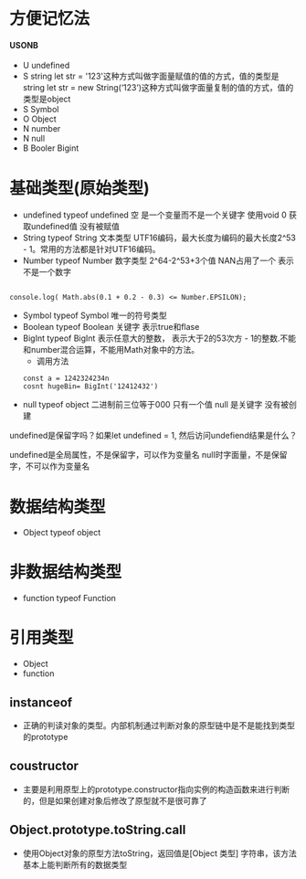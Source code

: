 # 方便记忆法

#### USONB

* U undefined
* S string
    let str = '123'这种方式叫做字面量赋值的值的方式，值的类型是string
    let str = new String(‘123’)这种方式叫做字面量复制的值的方式，值的类型是object
* S Symbol
* O Object
* N number 
* N null
* B Booler Bigint

# 基础类型(原始类型)
* undefined  typeof  undefined  空 是一个变量而不是一个关键字  使用void 0 获取undefined值  没有被赋值
* String     typeof  String   文本类型 UTF16编码，最大长度为编码的最大长度2^53 - 1。常用的方法都是针对UTF16编码。
* Number     typeof  Number   数字类型 2^64-2^53+3个值 NAN占用了一个 表示不是一个数字
```

console.log( Math.abs(0.1 + 0.2 - 0.3) <= Number.EPSILON);
```
* Symbol     typeof  Symbol   唯一的符号类型
* Boolean    typeof  Boolean  关键字 表示true和flase
* BigInt     typeof  BigInt   表示任意大的整数， 表示大于2的53次方 - 1的整数.不能和number混合运算，不能用Math对象中的方法。
    - 调用方法 
    ```
    const a = 1242324234n
    cosnt hugeBin= BigInt('12412432')
    ```
* null       typeof  object   二进制前三位等于000 只有一个值 null  是关键字  没有被创建

undefined是保留字吗？如果let undefined = 1, 然后访问undefiend结果是什么？

undefined是全局属性，不是保留字，可以作为变量名
null时字面量，不是保留字，不可以作为变量名

# 数据结构类型

* Object     typeof  object

# 非数据结构类型

* function   typeof  Function


# 引用类型

* Object
* function


## instanceof 
* 正确的判读对象的类型。内部机制通过判断对象的原型链中是不是能找到类型的prototype

## coustructor
* 主要是利用原型上的prototype.constructor指向实例的构造函数来进行判断的，但是如果创建对象后修改了原型就不是很可靠了

## Object.prototype.toString.call
* 使用Object对象的原型方法toString，返回值是[Object 类型] 字符串，该方法基本上能判断所有的数据类型


